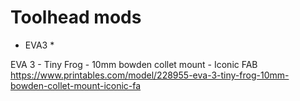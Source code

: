 # Toolhead mods

* EVA3 *

EVA 3 - Tiny Frog - 10mm bowden collet mount - Iconic FAB
https://www.printables.com/model/228955-eva-3-tiny-frog-10mm-bowden-collet-mount-iconic-fa
